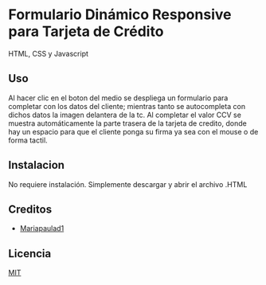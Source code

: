 # Formulario Dinámico Responsive para Tarjeta de Crédito 
  HTML, CSS y Javascript


 ## Uso
 
 Al hacer clic en el boton del medio se despliega un formulario para completar con los datos del cliente; mientras tanto se autocompleta con dichos datos la imagen delantera de la tc. Al completar el valor CCV se muestra automáticamente  la parte trasera de la tarjeta de credito, donde hay un espacio para que el cliente ponga su firma ya sea con el mouse o de forma tactil.

 ## Instalacion

No requiere instalación. Simplemente descargar y abrir el archivo .HTML

## Creditos
 - [Mariapaulad1](https://github.com/Mariapaulad1/formulario-argenpepper-tc.git)

 ## Licencia

 [MIT](https://opensource.org/licenses/MIT) 



